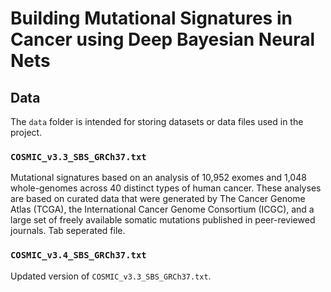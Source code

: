 # Building Mutational Signatures in Cancer using Deep Bayesian Neural Nets

## Data

The `data` folder is intended for storing datasets or data files used in the project.

### `COSMIC_v3.3_SBS_GRCh37.txt`

Mutational signatures based on an analysis of 10,952 exomes and 1,048 whole-genomes across 40 distinct types of human cancer. These analyses are based on curated data that were generated by The Cancer Genome Atlas (TCGA), the International Cancer Genome Consortium (ICGC), and a large set of freely available somatic mutations published in peer-reviewed journals. Tab seperated file.

### `COSMIC_v3.4_SBS_GRCh37.txt`

Updated version of `COSMIC_v3.3_SBS_GRCh37.txt`.
